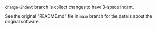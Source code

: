 `change-indent` branch is collect changes to have 3-space indent.

See the original "README.md" file in `main` branch for the details about the original software.
